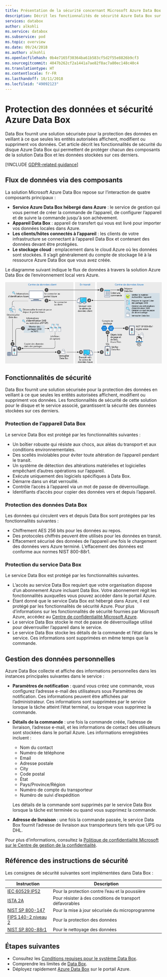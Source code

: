 ```yaml
---
title: Présentation de la sécurité concernant Microsoft Azure Data Box | Microsoft Docs sur les données
description: Décrit les fonctionnalités de sécurité Azure Data Box sur l’appareil, le service et les données qui se trouvent sur Data Box
services: databox
author: alkohli
ms.service: databox
ms.subservice: pod
ms.topic: overview
ms.date: 09/24/2018
ms.author: alkohli
ms.openlocfilehash: 0b4e7165f30364ba61b583cf5d2f55e8826b9cf3
ms.sourcegitcommit: 4047b262cf2a1441a7ae82f8ac7a80ec148c40c4
ms.translationtype: HT
ms.contentlocale: fr-FR
ms.lasthandoff: 10/11/2018
ms.locfileid: "49092123"
---
```

# <a name="azure-data-box-security-and-data-protection"></a>Protection des données et sécurité Azure Data Box

Data Box fournit une solution sécurisée pour la protection des données en veillant à ce que seules les entités autorisées affichent, modifient ou suppriment vos données. Cet article décrit les fonctionnalités de sécurité du disque Azure Data Box qui permettent de protéger chacun des composants de la solution Data Box et les données stockées sur ces derniers. 

[!INCLUDE [GDPR-related guidance](../../includes/gdpr-intro-sentence.md)]

## <a name="data-flow-through-components"></a>Flux de données via des composants

La solution Microsoft Azure Data Box repose sur l’interaction de quatre composants principaux :

- **Service Azure Data Box hébergé dans Azure** : le service de gestion qui vous permet de créer la commande de l’appareil, de configurer l’appareil et de suivre la commande jusqu'à son achèvement.
- **Appareil Data Box** : appareil de transfert qui vous est livré pour importer vos données locales dans Azure. 
- **Les clients/hôtes connectés à l’appareil** : les clients de votre infrastructure se connectant à l’appareil Data Box et contenant des données devant être protégées.
- **Le stockage cloud** : emplacement dans le cloud Azure où les données sont stockées. Il s’agit généralement du compte de stockage lié à la ressource Azure Data Box que vous avez créée.

Le diagramme suivant indique le flux de données à travers la solution Azure Data Box de l’environnement local vers Azure.

![Sécurité Data Box](media/data-box-security/data-box-security-2.png)

## <a name="security-features"></a>Fonctionnalités de sécurité

Data Box fournit une solution sécurisée pour la protection des données en veillant à ce que seules les entités autorisées affichent, modifient ou suppriment vos données. Les fonctionnalités de sécurité de cette solution pour le disque et le service associé, garantissent la sécurité des données stockées sur ces derniers. 

### <a name="data-box-device-protection"></a>Protection de l’appareil Data Box

Le service Data Box est protégé par les fonctionnalités suivantes :

- Un boîtier robuste qui résiste aux chocs, aux aléas du transport et aux conditions environnementales. 
- Des scellés inviolables pour éviter toute altération de l’appareil pendant le transit.
- Un système de détection des altérations matérielles et logicielles empêchant d’autres opérations sur l’appareil.
- Exécute uniquement des logiciels spécifiques à Data Box.
- Démarre dans un état verrouillé.
- Contrôle l’accès à l’appareil via un mot de passe de déverrouillage.
- Identifiants d’accès pour copier des données vers et depuis l’appareil.

### <a name="data-box-data-protection"></a>Protection des données Data Box

Les données qui circulent vers et depuis Data Box sont protégées par les fonctionnalités suivantes :

- Chiffrement AES 256 bits pour les données au repos. 
- Des protocoles chiffrés peuvent être utilisés pour les données en transit.
- Effacement sécurisé des données de l’appareil une fois le chargement des données vers Azure terminé. L’effacement des données est conforme aux normes NIST 800-88r1.

### <a name="data-box-service-protection"></a>Protection du service Data Box

Le service Data Box est protégé par les fonctionnalités suivantes.

- L’accès au service Data Box requiert que votre organisation dispose d’un abonnement Azure incluant Data Box. Votre abonnement régit les fonctionnalités auxquelles vous pouvez accéder dans le portail Azure.
- Étant donné que le service Data Box est hébergé dans Azure, il est protégé par les fonctionnalités de sécurité Azure. Pour plus d’informations sur les fonctionnalités de sécurité fournies par Microsoft Azure, accédez au [Centre de confidentialité Microsoft Azure](https://www.microsoft.com/TrustCenter/Security/default.aspx). 
- Le service Data Box stocke le mot de passe de déverrouillage utilisé pour déverrouiller l’appareil dans le service. 
- Le service Data Box stocke les détails de la commande et l’état dans le service. Ces informations sont supprimées en même temps que la commande. 

## <a name="managing-personal-data"></a>Gestion des données personnelles

Azure Data Box collecte et affiche des informations personnelles dans les instances principales suivantes dans le service :

- **Paramètres de notification** : quand vous créez une commande, vous configurez l’adresse e-mail des utilisateurs sous Paramètres de notification. Ces informations peuvent être affichées par l’administrateur. Ces informations sont supprimées par le service lorsque la tâche atteint l’état terminal, ou lorsque vous supprimez la commande.

- **Détails de la commande** : une fois la commande créée, l’adresse de livraison, l’adresse e-mail, et les informations de contact des utilisateurs sont stockées dans le portail Azure. Les informations enregistrées incluent :

    - Nom du contact
    - Numéro de téléphone
    - Email
    - Adresse postale
    - City
    - Code postal
    - État
    - Pays/Province/Région
    - Numéro de compte du transporteur
    - Numéro de suivi d’expédition

    Les détails de la commande sont supprimés par le service Data Box lorsque la tâche est terminée ou quand vous supprimez la commande.

- **Adresse de livraison** : une fois la commande passée, le service Data Box fournit l’adresse de livraison aux transporteurs tiers tels que UPS ou DHL. 

Pour plus d’informations, consultez la [Politique de confidentialité Microsoft sur le Centre de gestion de la confidentialité](https://www.microsoft.com/trustcenter).


## <a name="security-guidelines-reference"></a>Référence des instructions de sécurité

Les consignes de sécurité suivantes sont implémentées dans Data Box : 

|Instruction   |Description   |
|---------|---------|
|[IEC 60529 IP52](http://www.iec.ch/)    | Pour la protection contre l’eau et la poussière         |
|[ISTA 2A](https://ista.org/docs/2Aoverview.pdf)     | Pour résister à des conditions de transport défavorables          |
|[NIST SP 800-147](http://nvlpubs.nist.gov/nistpubs/Legacy/SP/nistspecialpublication800-147.pdf)      | Pour la mise à jour sécurisée du microprogramme         |
|[FIPS 140-2 niveau 2](https://csrc.nist.gov/csrc/media/publications/fips/140/2/final/documents/fips1402.pdf)      | Pour la protection des données         |
|[NIST SP 800-88r1](http://nvlpubs.nist.gov/nistpubs/SpecialPublications/NIST.SP.800-88r1.pdf)      | Pour le nettoyage des données         |

## <a name="next-steps"></a>Étapes suivantes

- Consultez les [Conditions requises pour le système Data Box](data-box-system-requirements.md).
- Comprendre les limites de [Data Box](data-box-limits.md).
- Déployez rapidement [Azure Data Box](data-box-quickstart-portal.md) sur le portail Azure.
